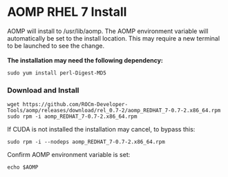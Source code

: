 # AOMP RHEL 7 Install 
AOMP will install to /usr/lib/aomp. The AOMP environment variable will automatically be set to the install location. This may require a new terminal to be launched to see the change.<br>
<br><b>The installation may need the following dependency:</b>
```
sudo yum install perl-Digest-MD5
```
### Download and Install
```
wget https://github.com/ROCm-Developer-Tools/aomp/releases/download/rel_0.7-2/aomp_REDHAT_7-0.7-2.x86_64.rpm
sudo rpm -i aomp_REDHAT_7-0.7-2.x86_64.rpm
```
If CUDA is not installed the installation may cancel, to bypass this:
```
sudo rpm -i --nodeps aomp_REDHAT_7-0.7-2.x86_64.rpm
```
Confirm AOMP environment variable is set:
```
echo $AOMP
```
